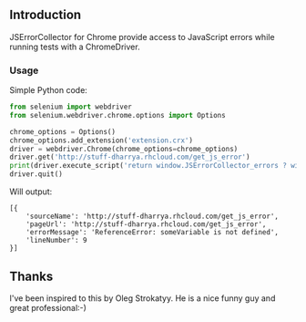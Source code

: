 ## Introduction

JSErrorCollector for Chrome provide access to JavaScript errors while running tests with a ChromeDriver.

### Usage

Simple Python code:
```python
from selenium import webdriver
from selenium.webdriver.chrome.options import Options

chrome_options = Options()
chrome_options.add_extension('extension.crx')
driver = webdriver.Chrome(chrome_options=chrome_options)
driver.get('http://stuff-dharrya.rhcloud.com/get_js_error')
print(driver.execute_script('return window.JSErrorCollector_errors ? window.JSErrorCollector_errors.pump() : []')) 
driver.quit()
```
Will output:
```
[{
	'sourceName': 'http://stuff-dharrya.rhcloud.com/get_js_error',
	'pageUrl': 'http://stuff-dharrya.rhcloud.com/get_js_error',
	'errorMessage': 'ReferenceError: someVariable is not defined',
	'lineNumber': 9
}]
```

## Thanks

I've been inspired to this by Oleg Strokatyy. He is a nice funny guy and great professional:-)